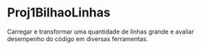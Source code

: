 # Proj1BilhaoLinhas
Carregar e transformar uma quantidade de linhas grande e avaliar desempenho do código em diversas ferramentas.

